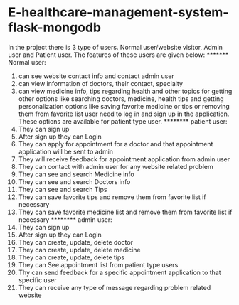 # E-healthcare-management-system-flask-mongodb
In the project there is 3 type of users. Normal user/website visitor, Admin user and Patient user.
The features of these users are given below:
******* Normal user:
1.	can see website contact info and contact admin user
2.	can view information of doctors, their contact, specialty
3.	can view medicine info, tips regarding health and other topics
for getting other options like searching doctors, medicine, health tips and getting personalization options like saving favorite medicine or tips or removing them from favorite list user need to log in and sign up in the application. These options are available for patient type user.
******** patient user:
1.	They can sign up
2.	After sign up they can Login 
3.	They can apply for appointment for a doctor and that appointment application will be sent to admin
4.	They will receive feedback for appointment application from admin user
5.	 They can contact with admin user for any website related problem
6.	They can see and search Medicine info
7.	They can see and search Doctors info
8.	 They can see and search Tips 
9.	They can save favorite tips and remove them from favorite list if necessary
10.	They can save favorite medicine list and remove them from favorite list if necessary
******** admin user:
1.	They can sign up
2.	After sign up they can Login 
3.	They can create, update, delete doctor
4.	They can create, update, delete medicine
5.	They can create, update, delete tips
6.	They can See appointment list from patient type users 
7.	Thy can send feedback for a specific appointment application to that specific user
8.	They can receive any type of message regarding problem related website 
